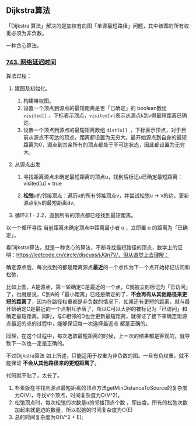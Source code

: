 ## Dijkstra算法

「Dijkstra 算法」解决的是加权有向图「单源最短路径」问题，其中该图的所有权重必须为非负数。

一种贪心算法。





### [743. 网络延迟时间](https://leetcode.cn/problems/network-delay-time/)

算法过程：



1. 建图及初始化。

    1. 构建带权图。
    2. 设置一个顶点到源点的最短距离是否「已确定」的 boolean数组`visited[]` ，下标表示顶点，`visited[v]`表示从源点`k`到`v`得最短距离已确定。
    3. 设置一个顶点到源点的最短距离数组 `distTo[] `，下标表示顶点，对于目前从源点不可达的顶点，距离都设置为无穷大。最开始源点到自身的最短距离为0，源点到其余所有的顶点都处于不可达状态，因此都设置为无穷大。

2. 从源点出发

    1. 寻找距离源点未确定最短距离的顶点u，找到后标记u已确定最短距离：visited[u] = true

    1. **松弛**u的邻接顶点：遍历u的所有邻接顶点v，并尝试松弛u -> v的边，更新源点到v的最短距离dv。

3. 循环2.1 - 2.2，直到所有的顶点都已经找到最短距离。



以一个循环寻找 当前距离未确定顶点中距离最小者 u ，立即置 u 的距离为「已确定」。



看Dijkstra算法，就是一种贪心的算法，不断寻找最短路径的顶点，数学上的证明：https://leetcode.cn/circle/discuss/jJQn7V/，但从直觉上去理解：

确定源点后，每次找到的都是距离源点**最近**的一个点作为下一个点开始标记访问和松弛，



比如上图，A是源点，第一轮确定C是最近的一个点，C就被立刻标记为「已访问」了，也就是说，C到A的「最小距离」已经是确定的了，**不会再有从其他路径来更短的距离了**，因为在路径权重都是非负数的情况下，如果还有更短的距离，就与最开始确定C是最近的一个点相互矛盾了，所以C可以大胆的被标记为「已访问」和确定最短距离。同时，与C相邻的D也会更新最短距离，就保证了接下来确定距源点最近的点的过程中，能够保证每一次选择最近点 都是正确的。



同理，在这个过程中，每次选取最短距离的时候，上一次的结果都是客观的，就导致下一次也一定是正确的。



不过Dijkstra算法 如上所述，只能适用于权重为非负数的图。一旦有负权重，就不能保证 **不会从其他路径来的更短距离了**。

代码就不贴了，太长了。


1. 朴素版在寻找到源点最短距离的顶点方法getMinDistanceToSource的复杂度为O(V)，寻找V个顶点，时间复杂度为O(V^2)。
2. 松弛顶点时，每次松弛的次数是u的邻接顶点个数 ，即出度。所有的松弛次数加起来就是边的数量，所以松弛的时间复杂度为O(E)
3. 总的时间复杂度为O(V^2 + E);
